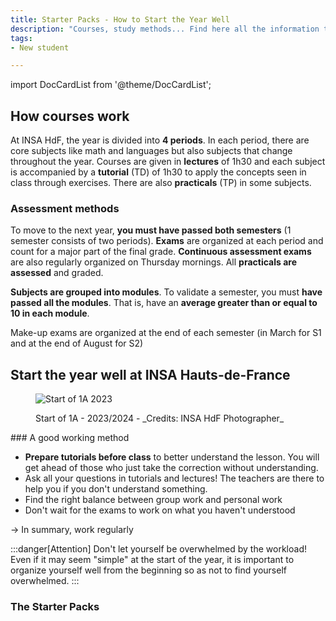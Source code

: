 ```yaml
---
title: Starter Packs - How to Start the Year Well
description: "Courses, study methods... Find here all the information to start your year well at INSA Hauts-de-France."
tags:
- New student

---
```

import DocCardList from '@theme/DocCardList';

## How courses work

At INSA HdF, the year is divided into **4 periods**. In each period, there are core subjects like math and languages but also subjects that change throughout the year. Courses are given in **lectures** of 1h30 and each subject is accompanied by a **tutorial** (TD) of 1h30 to apply the concepts seen in class through exercises. There are also **practicals** (TP) in some subjects.

### Assessment methods
To move to the next year, **you must have passed both semesters** (1 semester consists of two periods). **Exams** are organized at each period and count for a major part of the final grade. **Continuous assessment exams** are also regularly organized on Thursday mornings. All **practicals are assessed** and graded.

**Subjects are grouped into modules**. To validate a semester, you must **have passed all the modules**. That is, have an **average greater than or equal to 10 in each module**.

Make-up exams are organized at the end of each semester (in March for S1 and at the end of August for S2)


## Start the year well at INSA Hauts-de-France
<figure>

![Start of 1A 2023](/img/insa/amphi-rentree.webp)
<figcaption>Start of 1A - 2023/2024 - _Credits: INSA HdF Photographer_</figcaption>
</figure>
### A good working method

- **Prepare tutorials before class** to better understand the lesson. You will get ahead of those who just take the correction without understanding.
- Ask all your questions in tutorials and lectures! The teachers are there to help you if you don't understand something.
- Find the right balance between group work and personal work
- Don't wait for the exams to work on what you haven't understood

-> In summary, work regularly

:::danger[Attention]
Don't let yourself be overwhelmed by the workload! Even if it may seem "simple" at the start of the year, it is important to organize yourself well from the beginning so as not to find yourself overwhelmed.
:::


### The Starter Packs


<DocCardList />
